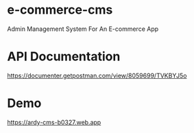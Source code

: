 # e-commerce-cms
Admin Management System For An E-commerce App

# API Documentation

https://documenter.getpostman.com/view/8059699/TVKBYJ5o

# Demo

https://ardy-cms-b0327.web.app
